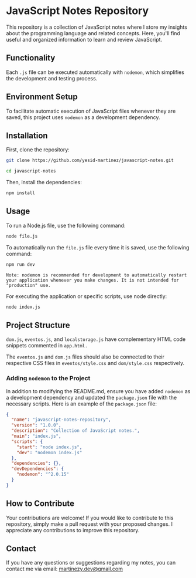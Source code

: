 # JavaScript Notes Repository

This repository is a collection of JavaScript notes where I store my insights about the programming language and related concepts. Here, you'll find useful and organized information to learn and review JavaScript.

## Functionality

Each `.js` file can be executed automatically with `nodemon`, which simplifies the development and testing process.

## Environment Setup

To facilitate automatic execution of JavaScript files whenever they are saved, this project uses `nodemon` as a development dependency.

## Installation

First, clone the repository:

```bash
git clone https://github.com/yesid-martinez/javascript-notes.git

cd javascript-notes
```

Then, install the dependencies:

```bash
npm install
```

## Usage

To run a Node.js file, use the following command:

```bash
node file.js
```

To automatically run the `file.js` file every time it is saved, use the following command:

```bash
npm run dev
```
`Note: nodemon is recommended for development to automatically restart your application whenever you make changes. It is not intended for "production" use.`

For executing the application or specific scripts, use node directly:

```bash
node index.js
```

## Project Structure

`dom.js`, `eventos.js`, and `localstorage.js` have complementary HTML code snippets commented in `app.html.`

The `eventos.js` and `dom.js` files should also be connected to their respective CSS files in `eventos/style.css` and `dom/style.css` respectively.

### Adding `nodemon` to the Project

In addition to modifying the README.md, ensure you have added `nodemon` as a development dependency and updated the `package.json` file with the necessary scripts. Here is an example of the `package.json` file:

```json
{
  "name": "javascript-notes-repository",
  "version": "1.0.0",
  "description": "Collection of JavaScript notes.",
  "main": "index.js",
  "scripts": {
    "start": "node index.js",
    "dev": "nodemon index.js"
  },
  "dependencies": {},
  "devDependencies": {
    "nodemon": "^2.0.15"
  }
}
```

## How to Contribute

Your contributions are welcome! If you would like to contribute to this repository, simply make a pull request with your proposed changes. I appreciate any contributions to improve this repository.

## Contact

If you have any questions or suggestions regarding my notes, you can contact me via email: [martinezy.dev@gmail.com](mailto:martinezy.dev@gmail.com)
